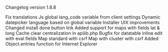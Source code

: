 Changelog version 1.8.8
 
Fix translations
Js global lang_code variable from client settings
Dynamic datepicker language based on global variable
Installer UIX improvements
Changed install done button link
Added support for maps with fields lat & long
Cache clear centralization in apilib.php
Bugfix for datatable inline edit with eval fields
Map standard with csrf
Map with cluster with csrf
Added Object.entries function for Internet Explorer
